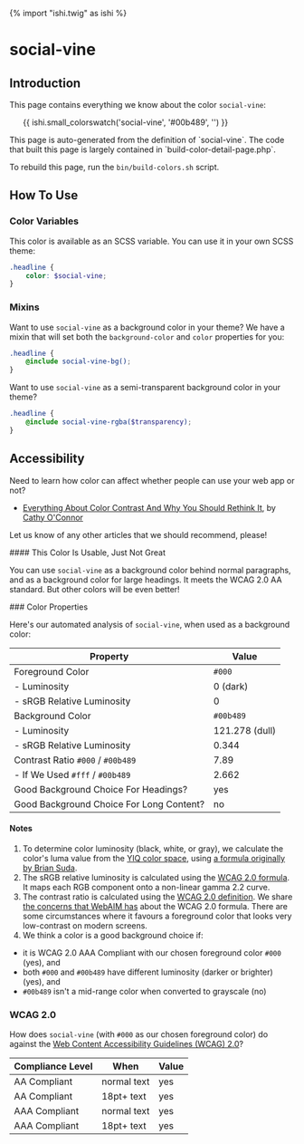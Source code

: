 {% import "ishi.twig" as ishi %}
# social-vine

## Introduction

This page contains everything we know about the color `social-vine`:

<div class="grid">
    <div class="cell">
        <div class="swatch">
            <ul>
                {{ ishi.small_colorswatch('social-vine', '#00b489', '') }}
            </ul>
        </div>
    </div>
</div>

<div class="callout attention" markdown="1">
This page is auto-generated from the definition of `social-vine`. The code that built this page is largely contained in `build-color-detail-page.php`.

To rebuild this page, run the `bin/build-colors.sh` script.
</div>

## How To Use

### Color Variables

This color is available as an SCSS variable. You can use it in your own SCSS theme:

```scss
.headline {
    color: $social-vine;
}
```

### Mixins

Want to use `social-vine` as a background color in your theme? We have a mixin that will set both the `background-color` and `color` properties for you:

```scss
.headline {
    @include social-vine-bg();
}
```

Want to use `social-vine` as a semi-transparent background color in your theme?

```scss
.headline {
    @include social-vine-rgba($transparency);
}
```

## Accessibility

Need to learn how color can affect whether people can use your web app or not?

* [Everything About Color Contrast And Why You Should Rethink It](https://www.smashingmagazine.com/2014/10/color-contrast-tips-and-tools-for-accessibility/), by [Cathy O'Connor](http://www.twitter.com/cagocon)

Let us know of any other articles that we should recommend, please!
<div class="callout warning" markdown="1">
#### This Color Is Usable, Just Not Great

You can use `social-vine` as a background color behind normal paragraphs, and as a background color for large headings. It meets the WCAG 2.0 AA standard. But other colors will be even better!
</div>
### Color Properties

Here's our automated analysis of `social-vine`, when used as a background color:

Property | Value
---------|------
Foreground Color | `#000`
- Luminosity | 0 (dark)
- sRGB Relative Luminosity | 0
Background Color | `#00b489`
- Luminosity | 121.278 (dull)
- sRGB Relative Luminosity | 0.344
Contrast Ratio `#000` / `#00b489` | 7.89
- If We Used `#fff` / `#00b489` | 2.662
Good Background Choice For Headings? | yes
Good Background Choice For Long Content? | no

#### Notes

1. To determine color luminosity (black, white, or gray), we calculate the color's luma value from the [YIQ color space](https://en.wikipedia.org/wiki/YIQ), using [a formula originally by Brian Suda](https://24ways.org/2010/calculating-color-contrast/).
1. The sRGB relative luminosity is calculated using the [WCAG 2.0 formula](https://www.w3.org/TR/WCAG20/#relativeluminancedef). It maps each RGB component onto a non-linear gamma 2.2 curve.
1. The contrast ratio is calculated using the [WCAG 2.0 definition](https://www.w3.org/TR/2008/REC-WCAG20-20081211/#contrast-ratiodef). We share [the concerns that WebAIM has](http://webaim.org/blog/wcag-2-1-feedback/) about the WCAG 2.0 formula. There are some circumstances where it favours a foreground color that looks very low-contrast on modern screens.
1. We think a color is a good background choice if:
  - it is WCAG 2.0 AAA Compliant with our chosen foreground color `#000` (yes), and
  - both `#000` and `#00b489` have different luminosity (darker or brighter) (yes), and
  - `#00b489` isn't a mid-range color when converted to grayscale (no)

### WCAG 2.0

How does `social-vine` (with `#000` as our chosen foreground color) do against the [Web Content Accessibility Guidelines (WCAG) 2.0](https://www.w3.org/TR/WCAG20/)?

Compliance Level | When | Value
-----------------|------|------
AA Compliant | normal text | yes
AA Compliant | 18pt+ text | yes
AAA Compliant | normal text | yes
AAA Compliant | 18pt+ text | yes